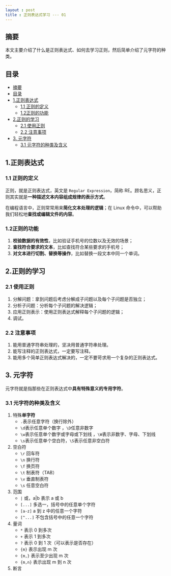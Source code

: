 ```yaml
---
layout : post
title : 正则表达式学习 --- 01
---
```


## 摘要
本文主要介绍了什么是正则表达式、如何去学习正则，然后简单介绍了元字符的种类。

## 目录
- [摘要](#摘要)
- [目录](#目录)
- [1.正则表达式](#1正则表达式)
  - [1.1 正则的定义](#11-正则的定义)
  - [1.2正则的功能](#12正则的功能)
- [2.正则的学习](#2正则的学习)
  - [2.1 使用正则](#21-使用正则)
  - [2.2 注意事项](#22-注意事项)
- [3. 元字符](#3-元字符)
  - [3.1 元字符的种类及含义](#31-元字符的种类及含义)

## 1.正则表达式
### 1.1 正则的定义
正则，就是正则表达式，英文是 `Regular Expression`，简称 RE。顾名思义，正则其实就是**一种描述文本内容组成规律的表示方式**。

在编程语言中，正则常常用来**简化文本处理的逻辑**；在 Linux 命令中，可以帮助我们轻松地**查找或编辑文件的内容**。

### 1.2正则的功能
1. **校验数据的有效性**，比如验证手机号的位数以及无效的场景；
2. **查找符合要求的文本**，比如查找符合某些要求的手机号；
3. **对文本进行切割、替换等操作**，比如替换一段文本中同一个单词。

## 2.正则的学习
### 2.1 使用正则
1. 分解问题：拿到问题后考虑分解成子问题以及每个子问题是否独立；
2. 分析子问题：分析每个子问题的解决逻辑；
3. 应用正则表示：使用正则表达式解释每个子问题的逻辑；
4. 调试。

### 2.2 注意事项
1. 能用普通字符串处理的，坚决⽤普通字符串处理。
2. 能写注释的正则表达式，⼀定要写注释。
3. 能用多个简单正则表达式解决的，⼀定不要苛求用一个复杂的正则表达式。


## 3. 元字符
元字符就是指那些在正则表达式中**具有特殊意义的专用字符**。

### 3.1 元字符的种类及含义
1. 特殊**单字符**
    - `.`表示任意字符（换行除外）
    - `\d`表示任意单个数字 ，`\D`任意非数字
    - `\w`表示任意单个数字或字母或下划线 ，`\W`表示非数字、字母、下划线
    - `\s`表示任意单个空白符，`\S`表示任意非空白符
2. 空白符
    - `\r` 回车符
    - `\n` 换行符
    - `\f` 换页符
    - `\t` 制表符（TAB）
    - `\v` 垂直制表符
    - `\s` 任意空白符
3. 范围
    - `|` 或，a|b 表示 a 或 b
    - `[...]` 多选一，括号中的任意单个字符
    - `[a-z]` a 到 z 中的任意一个字符
    - `[^...]` 不包含括号中的任意一个字符
4. 量词
    - `*` 表示 0 到多次
    - `+` 表示 1 到多次
    - `?` 表示 0 到 1 次（可以表示是否存在）
    - `{m}` 表示出现 m 次
    - `{m,}` 表示至少出现 m 次
    - `{m,n}` 表示出现 m 到 n 次
5. 断言